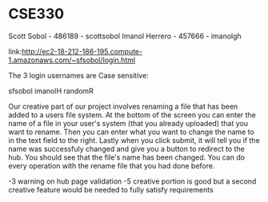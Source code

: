 # CSE330
Scott Sobol - 486189 - scottsobol
Imanol Herrero - 457666 - imanolgh

link:http://ec2-18-212-186-195.compute-1.amazonaws.com/~sfsobol/login.html

The 3 login usernames are Case sensitive:

sfsobol
imanolH
randomR


Our creative part of our project involves renaming a file that has been added to a users file system.
At the bottom of the screen you can enter the name of a file in your user's system (that you already uploaded) that you want to rename.
Then you can enter what you want to change the name to in the text field to the right. 
Lastly when you click submit, it will tell you if the name was successfuly changed and give you a button to redirect to the hub.
You should see that the file's name has been changed.
You can do every operation with the rename file that you had done before.


-3 warning on hub page validation
-5 creative portion is good but a second creative feature would be needed to fully satisfy requirements
